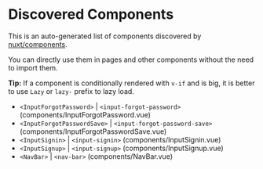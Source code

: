 # Discovered Components

This is an auto-generated list of components discovered by [nuxt/components](https://github.com/nuxt/components).

You can directly use them in pages and other components without the need to import them.

**Tip:** If a component is conditionally rendered with `v-if` and is big, it is better to use `Lazy` or `lazy-` prefix to lazy load.

- `<InputForgotPassword>` | `<input-forgot-password>` (components/InputForgotPassword.vue)
- `<InputForgotPasswordSave>` | `<input-forgot-password-save>` (components/InputForgotPasswordSave.vue)
- `<InputSignin>` | `<input-signin>` (components/InputSignin.vue)
- `<InputSignup>` | `<input-signup>` (components/InputSignup.vue)
- `<NavBar>` | `<nav-bar>` (components/NavBar.vue)
